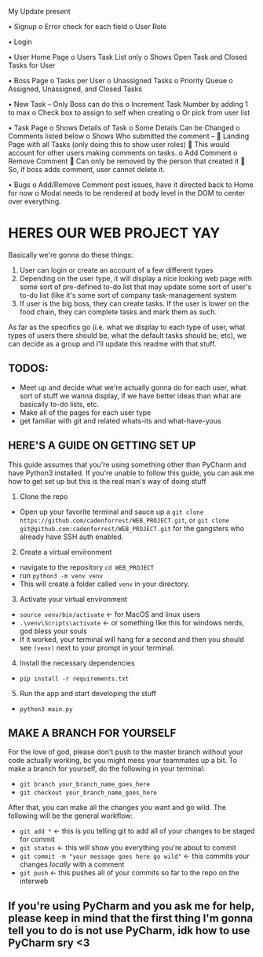 My Update
present

•	Signup
o	Error check for each field
o	User Role

•	Login

•	User Home Page
o	Users Task List only
o	Shows Open Task and Closed Tasks for User

•	Boss Page
o	Tasks per User
o	Unassigned Tasks
o	Priority Queue
o	Assigned, Unassigned, and Closed Tasks

•	New Task – Only Boss can do this
o	Increment Task Number by adding 1 to max
o	Check box to assign to self when creating
o	Or pick from user list



•	Task Page
o	Shows Details of Task
o	Some Details Can be Changed
o	Comments listed below
o	Shows Who submitted the comment – 
	Landing Page with all Tasks (only doing this to show user roles)
	This would account for other users making comments on tasks.
o	Add Comment
o	Remove Comment
	Can only be removed by the person that created it
	So, if boss adds comment, user cannot delete it.



•	Bugs
o	Add/Remove Comment post issues, have it directed back to Home for now
o	Modal needs to be rendered at body level in the DOM to center over everything. 




# HERES OUR WEB PROJECT YAY 

Basically we're gonna do these things: 

1) User can login or create an account of a few different types
2) Depending on the user type, it will display a nice looking web page with some sort of pre-defined to-do list that may update some sort of user's to-do list (like it's some sort of company task-management system
3) If user is the big boss, they can create tasks. If the user is lower on the food chain, they can complete tasks and mark them as such. 

As far as the specifics go (i.e. what we display to each type of user, what types of users there should be, what the default tasks should be, etc), we can decide as a group and I'll update this readme with that stuff. 

## TODOS: 

 - Meet up and decide what we're actually gonna do for each user, what sort of stuff we wanna display, if we have better ideas than what are basically to-do lists, etc. 
 - Make all of the pages for each user type 
 - get familiar with git and related whats-its and what-have-yous 

## HERE'S A GUIDE ON GETTING SET UP 

This guide assumes that you're using something other than PyCharm and have Python3 installed. If you're unable to follow this guide, you can ask me how to get set up but this is the real man's way of doing stuff

1) Clone the repo 

- Open up your favorite terminal and sauce up a `git clone https://github.com/cadenforrest/WEB_PROJECT.git`, or `git clone git@github.com:cadenforrest/WEB_PROJECT.git` for the gangsters who already have SSH auth enabled. 

2) Create a virtual environment 
- navigate to the repository `cd WEB_PROJECT`
- run `python3 -m venv venv`
- This will create a folder called `venv` in your directory. 

3) Activate your virtual environment 
- `source venv/bin/activate` <- for MacOS and linux users
- `.\venv\Scripts\activate` <- or something like this for windows nerds, god bless your souls 
- If it worked, your terminal will hang for a second and then you should see `(venv)` next to your prompt in your terminal. 

4) Install the necessary dependencies 
- `pip install -r requirements.txt`

5) Run the app and start developing the stuff 
- `python3 main.py`

## MAKE A BRANCH FOR YOURSELF 
For the love of god, please don't push to the master branch without your code actually working, bc you might mess your teammates up a bit. 
To make a branch for yourself, do the following in your terminal: 

- `git branch your_branch_name_goes_here`
- `git checkout your_branch_name_goes_here`

After that, you can make all the changes you want and go wild. The following will be the general workflow: 

- `git add *` <- this is you telling git to add all of your changes to be staged for commit
- `git status` <- this will show you everything you're about to commit
- `git commit -m "your message goes here go wild"` <- this commits your changes *locally* with a comment
- `git push` <- this pushes all of your commits so far to the repo on the interweb

## If you're using PyCharm and you ask me for help, please keep in mind that the first thing I'm gonna tell you to do is not use PyCharm, idk how to use PyCharm sry <3